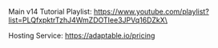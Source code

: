 Main v14 Tutorial Playlist:
https://www.youtube.com/playlist?list=PLQfxpktrTzhJ4WmZDOTIee3JPVq16DZkX\

Hosting Service:
https://adaptable.io/pricing
